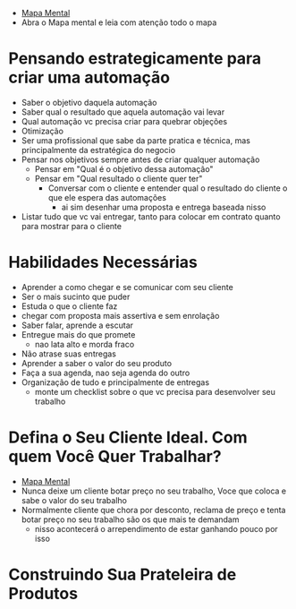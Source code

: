 - [Mapa Mental](https://www.mindmeister.com/app/map/3104263941?t=2J8aovFNH3)
- Abra o Mapa mental e leia com atenção todo o mapa
# Pensando estrategicamente para criar uma automação
- Saber o objetivo daquela automação
- Saber qual o resultado que aquela automação vai levar
- Qual automação vc precisa criar para quebrar objeções
- Otimização
- Ser uma profissional que sabe da parte pratica e técnica, mas principalmente da estratégica do negocio
- Pensar nos objetivos sempre antes de criar qualquer automação
	- Pensar em "Qual é o objetivo dessa automação"
	- Pensar em "Qual resultado o cliente quer ter"
		- Conversar com o cliente e entender qual o resultado do cliente o que ele espera das automações
			- ai sim desenhar uma proposta e entrega baseada nisso
- Listar tudo que vc vai entregar, tanto para colocar em contrato quanto para mostrar para o cliente

# Habilidades Necessárias
- Aprender a como chegar e se comunicar com seu cliente
- Ser o mais sucinto que puder
- Estuda o que o cliente faz
- chegar com proposta mais assertiva e sem enrolação
- Saber falar, aprende a escutar
- Entregue mais do que promete
	- nao lata alto e morda fraco
- Não atrase suas entregas
- Aprender a saber o valor do seu produto
- Faça a sua agenda, nao seja agenda do outro
- Organização de tudo e principalmente de entregas
	- monte um checklist sobre o que vc precisa para desenvolver seu trabalho
# Defina o Seu Cliente Ideal. Com quem Você Quer Trabalhar?
- [Mapa Mental](https://www.mindmeister.com/app/map/3104263941?t=2J8aovFNH3)
- Nunca deixe um cliente botar preço no seu trabalho, Voce que coloca e sabe o valor do seu trabalho
- Normalmente cliente que chora por desconto, reclama de preço e tenta botar preço no seu trabalho são os que mais te demandam
	- nisso acontecerá o arrependimento de estar ganhando pouco por isso

# Construindo Sua Prateleira de Produtos
